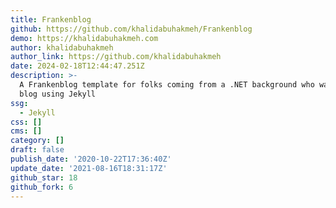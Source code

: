 ```yaml
---
title: Frankenblog
github: https://github.com/khalidabuhakmeh/Frankenblog
demo: https://khalidabuhakmeh.com
author: khalidabuhakmeh
author_link: https://github.com/khalidabuhakmeh
date: 2024-02-18T12:44:47.251Z
description: >-
  A Frankenblog template for folks coming from a .NET background who want to
  blog using Jekyll
ssg:
  - Jekyll
css: []
cms: []
category: []
draft: false
publish_date: '2020-10-22T17:36:40Z'
update_date: '2021-08-16T18:31:17Z'
github_star: 18
github_fork: 6
---
```

